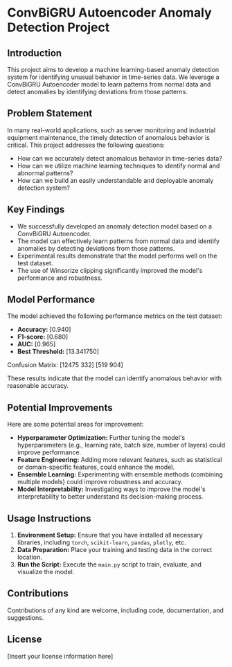 # ConvBiGRU Autoencoder Anomaly Detection Project

## Introduction

This project aims to develop a machine learning-based anomaly detection system for identifying unusual behavior in time-series data. We leverage a ConvBiGRU Autoencoder model to learn patterns from normal data and detect anomalies by identifying deviations from those patterns.

## Problem Statement

In many real-world applications, such as server monitoring and industrial equipment maintenance, the timely detection of anomalous behavior is critical. This project addresses the following questions:

*   How can we accurately detect anomalous behavior in time-series data?
*   How can we utilize machine learning techniques to identify normal and abnormal patterns?
*   How can we build an easily understandable and deployable anomaly detection system?

## Key Findings

*   We successfully developed an anomaly detection model based on a ConvBiGRU Autoencoder.
*   The model can effectively learn patterns from normal data and identify anomalies by detecting deviations from those patterns.
*   Experimental results demonstrate that the model performs well on the test dataset.
*   The use of Winsorize clipping significantly improved the model's performance and robustness.

## Model Performance

The model achieved the following performance metrics on the test dataset:

*   **Accuracy:** \[0.940]
*   **F1-score:** \[0.680]
*   **AUC:** \[0.965]
*   **Best Threshold:** \[13.341750]

Confusion Matrix:
[12475  332]
[519    904]


These results indicate that the model can identify anomalous behavior with reasonable accuracy.

## Potential Improvements

Here are some potential areas for improvement:

*   **Hyperparameter Optimization:** Further tuning the model's hyperparameters (e.g., learning rate, batch size, number of layers) could improve performance.
*   **Feature Engineering:** Adding more relevant features, such as statistical or domain-specific features, could enhance the model.
*   **Ensemble Learning:** Experimenting with ensemble methods (combining multiple models) could improve robustness and accuracy.
*   **Model Interpretability:** Investigating ways to improve the model's interpretability to better understand its decision-making process.

## Usage Instructions

1.  **Environment Setup:** Ensure that you have installed all necessary libraries, including `torch`, `scikit-learn`, `pandas`, `plotly`, etc.
2.  **Data Preparation:** Place your training and testing data in the correct location.
3.  **Run the Script:** Execute the `main.py` script to train, evaluate, and visualize the model.

## Contributions

Contributions of any kind are welcome, including code, documentation, and suggestions.

## License

\[Insert your license information here]

